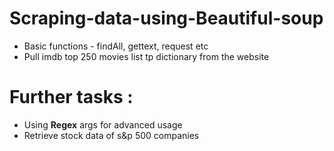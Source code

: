 # Scraping-data-using-Beautiful-soup
* Basic functions - findAll, gettext, request etc
* Pull imdb top 250 movies list tp dictionary from the website

# Further tasks :
* Using **Regex** args for advanced usage
* Retrieve stock data of s&p 500 companies
